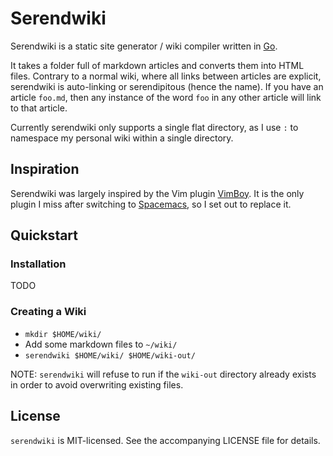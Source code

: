 # Serendwiki

Serendwiki is a static site generator / wiki compiler written in
[Go](https://golang.org).

It takes a folder full of markdown articles and converts them into HTML files.
Contrary to a normal wiki, where all links between articles are explicit,
serendwiki is auto-linking or serendipitous (hence the name). If you have an
article `foo.md`, then any instance of the word `foo` in any other article will
link to that article.

Currently serendwiki only supports a single flat directory, as I use `:` to
namespace my personal wiki within a single directory.


## Inspiration

Serendwiki was largely inspired by the Vim plugin
[VimBoy](https://morr.cc/keeping-a-personal-wiki/). It is the only plugin I miss
after switching to [Spacemacs](https://spacemacs.org), so I set out to replace
it.


## Quickstart

### Installation

TODO

### Creating a Wiki

- `mkdir $HOME/wiki/`
- Add some markdown files to `~/wiki/`
- `serendwiki $HOME/wiki/ $HOME/wiki-out/`

NOTE: `serendwiki` will refuse to run if the `wiki-out` directory already exists
in order to avoid overwriting existing files.


## License

`serendwiki` is MIT-licensed. See the accompanying LICENSE file for details.
